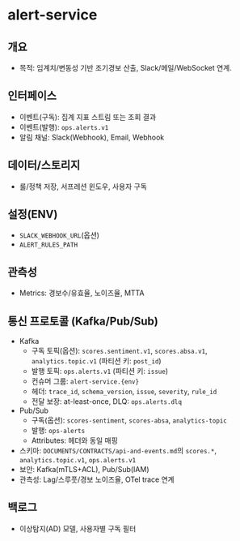 # alert-service

## 개요
- 목적: 임계치/변동성 기반 조기경보 산출, Slack/메일/WebSocket 연계.

## 인터페이스
- 이벤트(구독): 집계 지표 스트림 또는 조회 결과
- 이벤트(발행): `ops.alerts.v1`
- 알림 채널: Slack(Webhook), Email, Webhook

## 데이터/스토리지
- 룰/정책 저장, 서프레션 윈도우, 사용자 구독

## 설정(ENV)
- `SLACK_WEBHOOK_URL`(옵션)
- `ALERT_RULES_PATH`

## 관측성
- Metrics: 경보수/유효율, 노이즈율, MTTA

## 통신 프로토콜 (Kafka/Pub/Sub)
- Kafka
  - 구독 토픽(옵션): `scores.sentiment.v1`, `scores.absa.v1`, `analytics.topic.v1` (파티션 키: `post_id`)
  - 발행 토픽: `ops.alerts.v1` (파티션 키: `issue`)
  - 컨슈머 그룹: `alert-service.{env}`
  - 헤더: `trace_id`, `schema_version`, `issue`, `severity`, `rule_id`
  - 전달 보장: at-least-once, DLQ: `ops.alerts.dlq`
- Pub/Sub
  - 구독(옵션): `scores-sentiment`, `scores-absa`, `analytics-topic`
  - 발행: `ops-alerts`
  - Attributes: 헤더와 동일 매핑
- 스키마: `DOCUMENTS/CONTRACTS/api-and-events.md`의 `scores.*`, `analytics.topic.v1`, `ops.alerts.v1`
- 보안: Kafka(mTLS+ACL), Pub/Sub(IAM)
- 관측성: Lag/스루풋/경보 노이즈율, OTel trace 연계

## 백로그
- 이상탐지(AD) 모델, 사용자별 구독 필터
